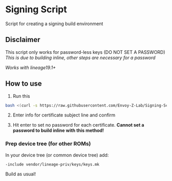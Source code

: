 # Signing Script
Script for creating a signing build environment

## Disclaimer
This script only works for password-less keys (DO NOT SET A PASSWORD) *This is due to building inline, other steps are necessary for a password*

*Works with lineage19.1+*

## How to use

1. Run this 

```bash
bash <(curl -s https://raw.githubusercontent.com/Envoy-Z-Lab/Signing-Script/blob/main/keygen.sh)
```

2. Enter info for certificate subject line and confirm

3. Hit enter to set no password for each certificate. **Cannot set a password to build inline with this method!**

### Prep device tree (for other ROMs)
In your device tree (or common device tree) add:

`-include vendor/lineage-priv/keys/keys.mk`

Build as usual!
